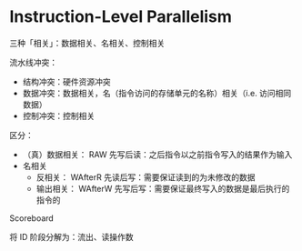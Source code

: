 # Instruction-Level Parallelism

三种「相关」：数据相关、名相关、控制相关

流水线冲突：

- 结构冲突：硬件资源冲突
- 数据冲突：数据相关，名（指令访问的存储单元的名称）相关（i.e. 访问相同数据）
- 控制冲突：控制相关

区分：

- （真）数据相关： RAW 先写后读：之后指令以之前指令写入的结果作为输入
- 名相关
    - 反相关： WAfterR 先读后写：需要保证读到的为未修改的数据
    - 输出相关： WAfterW 先写后写：需要保证最终写入的数据是最后执行的指令的



Scoreboard

将 ID 阶段分解为：流出、读操作数





